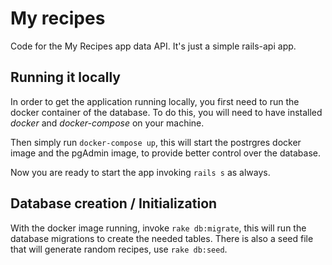# My recipes

Code for the My Recipes app data API. It's just a simple rails-api app.

## Running it locally

In order to get the application running locally, you first need to run the docker container of the database. To do this, you will need to have installed *docker* and *docker-compose* on your machine. 

Then simply run `docker-compose up`, this will start the postrgres docker image and the pgAdmin image, to provide better control over the database.

Now you are ready to start the app invoking `rails s` as always.

## Database creation / Initialization

With the docker image running, invoke `rake db:migrate`, this will run the database migrations to create the needed tables.
There is also a seed file that will generate random recipes, use `rake db:seed`.